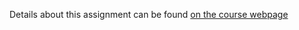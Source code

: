Details about this assignment can be found [on the course webpage](https://bcourses.berkeley.edu/courses/1453965/pages/assignment-2-description)
